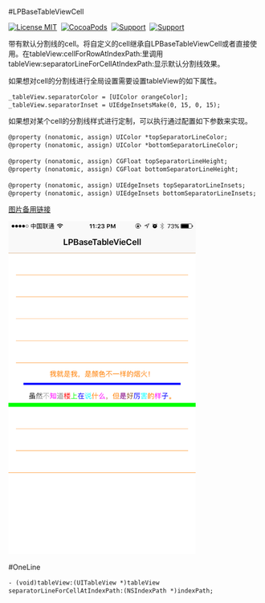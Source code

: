 #LPBaseTableViewCell

[![License MIT](https://img.shields.io/badge/license-MIT-green.svg?style=flat)](https://raw.githubusercontent.com/xiaofei86/LPAssistiveTouch/master/LICENSE)&nbsp;
[![CocoaPods](http://img.shields.io/cocoapods/p/YYKit.svg?style=flat)](http://www.apple.com/ios/)&nbsp;
[![Support](https://img.shields.io/badge/support-iOS%207%2B%20-blue.svg?style=flat)](https://en.wikipedia.org/wiki/IOS_7)&nbsp;
[![Support](https://img.shields.io/badge/blog-xuyafei.cn-orange.svg)](http://www.xuyafei.cn)&nbsp;

带有默认分割线的cell。将自定义的cell继承自LPBaseTableViewCell或者直接使用。在tableView:cellForRowAtIndexPath:里调用tableView:separatorLineForCellAtIndexPath:显示默认分割线效果。

如果想对cell的分割线进行全局设置需要设置tableView的如下属性。

	_tableView.separatorColor = [UIColor orangeColor];
    _tableView.separatorInset = UIEdgeInsetsMake(0, 15, 0, 15);
    
如果想对某个cell的分割线样式进行定制，可以执行通过配置如下参数来实现。

	@property (nonatomic, assign) UIColor *topSeparatorLineColor;
	@property (nonatomic, assign) UIColor *bottomSeparatorLineColor;
	
	@property (nonatomic, assign) CGFloat topSeparatorLineHeight;
	@property (nonatomic, assign) CGFloat bottomSeparatorLineHeight;
	
	@property (nonatomic, assign) UIEdgeInsets topSeparatorLineInsets;
	@property (nonatomic, assign) UIEdgeInsets bottomSeparatorLineInsets;
	
[图片备用链接](http://c.picphotos.baidu.com/album/s%3D680%3Bq%3D90/sign=d9f52361cd8065387feaa71ba7e6d079/d50735fae6cd7b89d4b79cac082442a7d8330ec1.jpg)

<img src = "https://github.com/xiaofei86/LPBaseTableViewCell/raw/master/Images/2.png" width = 373>

#OneLine

	- (void)tableView:(UITableView *)tableView separatorLineForCellAtIndexPath:(NSIndexPath *)indexPath;		